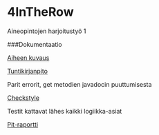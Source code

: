 ﻿# 4InTheRow

Aineopintojen harjoitustyö 1


###Dokumentaatio


[Aiheen kuvaus](dokumentaatiohakemisto/aihemaarittely.md)

[Tuntikirjanpito](dokumentaatiohakemisto/tuntikirjanpito.md)

Parit errorit, get metodien javadocin puuttumisesta

[Checkstyle](https://htmlpreview.github.io/?https://github.com/Jusaa/4InTheRow/blob/master/dokumentaatiohakemisto/Checkstyle/checkstyle.html)

Testit kattavat lähes kaikki logiikka-asiat

[Pit-raportti](https://htmlpreview.github.io/?https://github.com/Jusaa/4InTheRow/blob/master/dokumentaatiohakemisto/Pit-raportti/index.html)